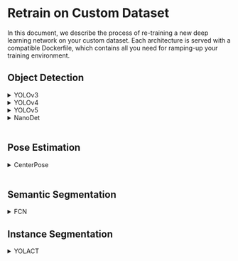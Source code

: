 # Retrain on Custom Dataset

In this document, we describe the process of re-training a new deep learning network on your custom dataset. Each architecture is served with a compatible Dockerfile, which contains all you need for ramping-up your training environment.

## Object Detection
  <details>
      <summary>YOLOv3</summary>

  * To learn more about yolov3 look [**here**](https://github.com/hailo-ai/darknet)    
  ## Training YOLOv3
  ### Prerequisites
  * docker ([installation instructions](https://docs.docker.com/engine/install/ubuntu/))
  * nvidia-docker2 ([installation instructions](https://docs.nvidia.com/datacenter/cloud-native/container-toolkit/install-guide.html))
  > **_NOTE:_**  In case you use Hailo Software Suite docker, make sure you are doing all the following instructions outside this docker.
  ### Environement Preparations
  1. Build the docker image:
      ```
      cd model_zoo/training/yolov3
      docker build --build-arg timezone=`cat /etc/timezone` -t yolov3:v0 .
      ```
      - This command will build the docker image with the necessary requirements using the Dockerfile exists in this directory.

  2. Start your docker:
      ```
      docker run --name <you_docker_name> -it --gpus all --ipc=host -v /path/to/local/drive:/path/to/docker/dir yolov3:v0
      ```

  ### Training and exporting to ONNX
  1. Train your model:
    Once the docker is started, you can start training your YOLOv3.
      * Prepare your custom dataset - Follow the full instructions described [**here**](https://github.com/AlexeyAB/darknet#how-to-train-to-detect-your-custom-objects):

        * Create `data/obj.data` with paths to your training and validation `.txt` files, which contain the list of the image paths<sup>*</sup>.
          ```
          classes = 80
          train  = data/train.txt
          valid  = data/val.txt
          names = data/coco.names
          backup = backup/
          ```
          \* Tip: specify the paths to the training and validation images in the training and validation `.txt` files relative to `/workspace/darknet/`

          Place your training/validation images and labels in your data folder and make sure you update the number of classes.
        * Labels - each image should have labels in YOLO format with corresponding txt file for each image.

      * Start training - The following command is an example for training the yolov4-leaky model.
      ```
      ./darknet detector train data/obj.data cfg/yolov3.cfg yolov3.weights -map
      ```

      Final trained weights will be available in <code>backup/</code> directory.
  <br>

  2. Export to ONNX:
  In order to export your trained YOLOv3 model to ONNX run the following script:
      ```
      python ../pytorch-YOLOv4/demo_darknet2onnx.py cfg/yolov3.cfg /path/to/trained.weights /path/to/some/image.jpg 1
      ```
      - The ONNX would be available in <code>/workspace/darknet/</code>

  ## Compile the Model using Hailo Model Zoo
  You can generate an HEF file for inference on Hailo-8 from your trained ONNX model.  
  In order to do so you need a working model-zoo environment.
  Choose the corresponding YAML from our networks configuration directory, i.e. <code>hailo_model_zoo/cfg/networks/yolov3_416.yaml</code> (for the default YOLOv3 model).

  Align the corresponding alls, i.e. <code>hailo_model_zoo/cfg/networks/yolov3_416.alls</code> with the size of the calibration set using <code>dataset_size=<number_of_jpgs_in_folder></code> parameter.

  Run compilation using the model zoo:
    ```
    python hailo_model_zoo/main.py compile yolov3_416 --ckpt yolov3_1_416_416.onnx --calib-path /path/to/calibration/imgs/dir/
    ```
    * <code>--ckpt</code> - path to your ONNX file.
    * <code>--calib-path</code> - path to a directory with your calibration images in JPEG format
    The model zoo will take care of adding the input normalization to be part of the model.

  The compiled model can be used in the [**Hailo TAPPAS**](https://hailo.ai/developer-zone/tappas-apps-toolkit/) to generate a full application.  <br>
  </details>


  <details>
      <summary>YOLOv4</summary>

  * To learn more about yolov4 look [**here**](https://github.com/hailo-ai/darknet)    

  ## Training YOLOv4-leaky
  ### Prerequisites
  * docker ([installation instructions](https://docs.docker.com/engine/install/ubuntu/))
  * nvidia-docker2 ([installation instructions](https://docs.nvidia.com/datacenter/cloud-native/container-toolkit/install-guide.html))
  > **_NOTE:_**  In case you use Hailo Software Suite docker, make sure you are doing all the following instructions outside this docker.
  ### Environement Preparations
  1. Build the docker image:
      ```
      cd model_zoo/training/yolov4
      docker build --build-arg timezone=`cat /etc/timezone` -t yolov4:v0 .
      ```
      - This command will build the docker image with the necessary requirements using the Dockerfile exists in this directory.

  2. Start your docker:
      ```
      docker run -it --gpus all --ipc=host -v /path/to/local/drive:/path/to/docker/dir yolov4:v0
      ```

  ### Training and exporting to ONNX
  1. Train your model:
    Once the docker is started, you can start training your YOLOv4-leaky.
      * Prepare your custom dataset - Follow the full instructions described [**here**](https://github.com/AlexeyAB/darknet#how-to-train-to-detect-your-custom-objects):

        * Create `data/obj.data` with paths to your training and validation `.txt` files, which contain the list of the image paths<sup>*</sup>.
          ```
          classes = 80
          train  = data/train.txt
          valid  = data/val.txt
          names = data/coco.names
          backup = backup/
          ```
          \* Tip: specify the paths to the training and validation images in the training and validation `.txt` files relative to `/workspace/darknet/`

          Place your training/validation images and labels in your data folder and make sure you update the number of classes.
        * Labels - each image should have labels in YOLO format with corresponding txt file for each image.

      * Start training - The following command is an example for training the yolov4-leaky model.
      ```
      ./darknet detector train data/obj.data cfg/yolov4-leaky.cfg yolov4-leaky.weights -map
      ```

      Final trained weights will be available in <code>backup/</code> directory.
  <br>

  2. Export to ONNX:
  In order to export your trained YOLOv4 model to ONNX run the following script:
      ```
      python ../pytorch-YOLOv4/demo_darknet2onnx.py cfg/yolov4-leaky.cfg /path/to/trained.weights /path/to/some/image.jpg 1
      ```
      - The ONNX would be available in <code>/workspace/darknet/</code>

  ## Compile the Model using Hailo Model Zoo
  You can generate an HEF file for inference on Hailo-8 from your trained ONNX model.  
  In order to do so you need a working model-zoo environment.
  Choose the corresponding YAML from our networks configuration directory, i.e. <code>hailo_model_zoo/cfg/networks/yolov4_leaky.yaml</code>, and run compilation using the model zoo:  
    ```
    python hailo_model_zoo/main.py compile --ckpt yolov4_1_3_512_512.onnx --calib-path /path/to/calibration/imgs/dir/ --yaml yolov4_leaky.yaml
    ```
    * <code>--ckpt</code> - path to your ONNX file.
    * <code>--calib-path</code> - path to a directory with your calibration images in JPEG format
    * <code>--yaml</code> - path to your configuration YAML file. In case you have made some changes in the model, you might need to update its start/end nodes names / number of classes and so on.  <br>
    The model zoo will take care of adding the input normalization to be part of the model.

  The compiled model can be used in the [**Hailo TAPPAS**](https://hailo.ai/developer-zone/tappas-apps-toolkit/) to generate a full application.  <br>
  </details>


  <details>
      <summary>YOLOv5</summary>

  * To learn more about yolov5 look [**here**](https://github.com/hailo-ai/yolov5)

  ## Training YOLOv5
  ### Prerequisites
  * docker ([installation instructions](https://docs.docker.com/engine/install/ubuntu/))
  * nvidia-docker2 ([installation instructions](https://docs.nvidia.com/datacenter/cloud-native/container-toolkit/install-guide.html))
  > **_NOTE:_**  In case you use Hailo Software Suite docker, make sure you are doing all the following instructions outside this docker.
  ### Environement Preparations
  1. Build the docker image:
      ```  
      cd model_zoo/training/yolov5
      docker build --build-arg timezone=`cat /etc/timezone` -t yolov5:v0 .
      ```  
      - This command will build the docker image with the necessary requirements using the Dockerfile exists in yolov5 directory.  

  2. Start your docker:
      ```
      docker run -it --gpus all --ipc=host -v /path/to/local/drive:/path/to/docker/dir yolov5:v0
      ```

  ### Training and exporting to ONNX
  1. Train your model:
    Once the docker is started, you can start training your model.
      * Prepare your custom dataset - Follow the steps described [**here**](https://github.com/ultralytics/yolov5/wiki/Train-Custom-Data) in order to create:
        * <code>dataset.yaml</code> configuration file
        * Labels - each image should have labels in YOLO format with corresponding txt file for each image.  
      * Start training - The following command is an example for training a *yolov5s* model.  
        ```
        python train.py --img 640 --batch 16 --epochs 3 --data coco128.yaml --weights yolov5s.pt --cfg models/yolov5s.yaml
        ```  
        * <code>yolov5s.pt</code> - pretrained weights. You can find the pretrained weights for *yolov5s*, *yolov5m*, *yolov5l*, *yolov5x* in your working directory.
        * <code>models/yolov5s.yaml</code> - configuration file of the yolov5 variant you would like to train. In order to change the number of classes make sure you update this file.
  <br>  

  2. Export to ONNX:
  In order to export your trained YOLOv5 model to ONNX run the following script:
      ```
      python models/export.py --weights /path/to/trained/model.pt --img 640 --batch 1  # export at 640x640 with batch size 1
      ```  

  ## Compile the Model using Hailo Model Zoo
  You can generate an HEF file for inference on Hailo-8 from your trained ONNX model.  
  In order to do so you need a working model-zoo environment.
  Choose the corresponding YAML from our networks configuration directory, i.e. <code>hailo_model_zoo/cfg/networks/yolov5s.yaml</code>, and run compilation using the model zoo:  
    ```
    python hailo_model_zoo/main.py compile --ckpt yolov5s.onnx --calib-path /path/to/calibration/imgs/dir/ --yaml yolov5s.yaml
    ```
    * <code>--ckpt</code> - path to your ONNX file.
    * <code>--calib-path</code> - path to a directory with your calibration images in JPEG format
    * <code>--yaml</code> - path to your configuration YAML file. In case you have made some changes in the model, you might need to update its start/end nodes names / number of classes and so on.  <br>
    The model zoo will take care of adding the input normalization to be part of the model.
  The compiled model can be used in the [**Hailo TAPPAS**](https://hailo.ai/developer-zone/tappas-apps-toolkit/) to generate a full application.  <br>

  </details>

<details>
    <summary>NanoDet</summary>  

  * To learn more about NanoDet look [**here**](https://github.com/hailo-ai/nanodet)

## Training Nanodet
### Prerequisites
* docker ([installation instructions](https://docs.docker.com/engine/install/ubuntu/))
* nvidia-docker2 ([installation instructions](https://docs.nvidia.com/datacenter/cloud-native/container-toolkit/install-guide.html))
> **_NOTE:_**  In case you use Hailo Software Suite docker, make sure you are doing all the following instructions outside this docker.
### Environement Preparations
1. Build the docker image:
    ```
    cd model_zoo/training/nanodet
    docker build -t nanodet:v0 --build-arg timezone=`cat /etc/timezone` .
    ```
    the following optional arguments can be passed via --build-arg
    - timezone - a string for setting up timezone. E.g. "Asia/Jerusalem"
    - user - username for a local non-root user. Defaults to 'hailo'.
    - group - default group for a local non-root user. Defaults to 'hailo'.
    - uid - user id for a local non-root user.
    - gid - group id for a local non-root user.

2. Start your docker:
    ```
    docker run -it --gpus all -u <username> --ipc=host -v /path/to/local/drive:/path/to/docker/data/dir nanodet:v0
    ```
    username is the same one used when building the image.

### Training and exporting to ONNX
1. Prepare your data: <br>
    Data is expected to be in coco format. More information can be found [here](https://cocodataset.org/#format-data) 

2. Training: <br>
    Configure your model in a .yaml file. We'll use /workspace/nanodet/config/legacy_v0.x_configs/RepVGG/nanodet-RepVGG-A0_416.yml in this guide.
    Modify the path for the dataset in the .yaml configuration file:
    ```
    data:
      train:
        name: CocoDataset
        img_path: <path-to-train-dir>
        ann_path: <path-to-annotations-file>
        ...
      val:
        name: CocoDataset
        img_path: <path-to-validation-dir>
        ann_path: <path-to-annotations-file>
        ...
    ```

    Start training with the following command:
    ```
    cd /workspace/nanodet
    python tools/train.py ./config/legacy_v0.x_configs/RepVGG/nanodet-RepVGG-A0_416.yml
    ```
    In case you want to use the pretrained nanodet-RepVGG-A0_416.ckpt, which was predownloaded into your docker modify your configurationf file:
    ```
    schedule:
      load_model: ./pretrained/nanodet-RepVGG-A0_416.ckpt
    ```
    
    Modifying the batch size and the number of GPUs used for training can be done also in the configuration file:
    ```
    device:
      gpu_ids: [0]
      workers_per_gpu: 1
      batchsize_per_gpu: 128
    ```

3. Exporting to onnx
    After training, run the following command:
    ```
    python tools/export_onnx.py --cfg_path ./config/legacy_v0.x_configs/RepVGG/nanodet-RepVGG-A0_416.yml --model_path /workspace/nanodet/workspace/RepVGG-A0-416/model_last.ckpt
    ```
  > **_NOTE:_**  Your trained model will be found under the following path: /workspace/nanodet/workspace/<backbone-name>/model_last.ckpt, and exported onnx will be written to /workspace/nanodet/nanodet.onnx

## Compile the Model using Hailo Model Zoo
You can generate an HEF file for inference on Hailo-8 from your trained ONNX model.  
In order to do so you need a working model-zoo environment.
Choose the corresponding YAML from our networks configuration directory, i.e. <code>hailo_model_zoo/cfg/networks/nanodet_repvgg.yaml</code>, and run compilation using the model zoo:  
  ```
  python hailo_model_zoo/main.py compile --ckpt nanodet.onnx --calib-path /path/to/calibration/imgs/dir/ --yaml nanodet_repvgg.yaml
  ```
  * <code>--ckpt</code> - path to your ONNX file.
  * <code>--calib-path</code> - path to a directory with your calibration images in JPEG format
  * <code>--yaml</code> - path to your configuration YAML file. In case you have made some changes in the model, you might need to update its start/end nodes names / number of classes and so on.  <br>
  The model zoo will take care of adding the input normalization to be part of the model.

The compiled model can be used in the [**Hailo TAPPAS**](https://hailo.ai/developer-zone/tappas-apps-toolkit/) to generate a full application.  <br>
</details>

<br>

## Pose Estimation
<details>
    <summary>CenterPose</summary>

  * To learn more about CenterPose look [**here**](https://github.com/hailo-ai/centerpose)
## Training Centerpose
### Prerequisites
* docker ([installation instructions](https://docs.docker.com/engine/install/ubuntu/))
* nvidia-docker2 ([installation instructions](https://docs.nvidia.com/datacenter/cloud-native/container-toolkit/install-guide.html))
> **_NOTE:_**  In case you use Hailo Software Suite docker, make sure you are doing all the following instructions outside this docker.
### Environement Preparations
1. Build the docker image:
    ```
    cd model_zoo/training/centerpose
    docker build -t centerpose:v0 --build-arg timezone=`cat /etc/timezone` .
    ```
	the following optional arguments can be passed via --build-arg
	- timezone - a string for setting up timezone. E.g. "Asia/Jerusalem"
	- user - username for a local non-root user. Defaults to 'hailo'.
	- group - default group for a local non-root user. Defaults to 'hailo'.
	- uid - user id for a local non-root user.
	- gid - group id for a local non-root user.

2. Start your docker:
    ```
    docker run -it --gpus all -u <username> --ipc=host -v /path/to/local/drive:/path/to/docker/dir centerpose:v0
    ```
    username is the same one used when building the image.

### Training and exporting to ONNX
1. Prepare your data: <br>
    Data is expected to be in coco format, and by default should be in /workspace/data/<dataset_name>.

    The expected structure is as follows:
    ```
    /workspace
    |-- data
    `-- |-- coco
        `-- |-- annotations
            |   |-- instances_train2017.json
            |   |-- instances_val2017.json
            |   |-- person_keypoints_train2017.json
            |   |-- person_keypoints_val2017.json
            |   |-- image_info_test-dev2017.json
            |---|-- train2017
            |---|---|-- *.jpg
            |---|-- val2017
            |---|---|-- *.jpg
            |---|-- test2017
            `---|---|-- *.jpg
    ```
    The path for the dataset can be configured in the .yaml file, e.g. centerpose/experiments/regnet_fpn.yaml

2. Training: <br>
    Configure your model in a .yaml file. We'll use /workspace/centerpose/experiments/regnet_fpn.yaml in this guide.

    start training with the following command:
    ```
    cd /workspace/centerpose/tools
    python -m torch.distributed.launch --nproc_per_node 4 train.py --cfg ../experiments/regnet_fpn.yaml
    ```
    Where 4 is the number of GPUs used for training.
    If using a different number, update both this and the used gpus in the .yaml configuration.

3. Exporting to onnx
    After training, run the following command:
    ```
    cd /workspace/tools
    python export.py --cfg ../experiments/regnet_fpn.yaml --TESTMODEL /workspace/out/regnet1_6/model_best.pth
    ```

## Compile the Model using Hailo Model Zoo
You can generate an HEF file for inference on Hailo-8 from your trained ONNX model.  
In order to do so you need a working model-zoo environment.
Choose the corresponding YAML from our networks configuration directory, i.e. <code>hailo_model_zoo/cfg/networks/centerpose_regnetx_1.6gf_fpn.yaml</code>, and run compilation using the model zoo:  
  ```
  python hailo_model_zoo/main.py compile --ckpt coco_pose_regnet1.6_fpn.onnx --calib-path /path/to/calibration/imgs/dir/ --yaml centerpose_regnetx_1.6gf_fpn.yaml
  ```
  * <code>--ckpt</code> - path to your ONNX file.
  * <code>--calib-path</code> - path to a directory with your calibration images in JPEG format
  * <code>--yaml</code> - path to your configuration YAML file. In case you have made some changes in the model, you might need to update its start/end nodes names / number of classes and so on.  <br>
  The model zoo will take care of adding the input normalization to be part of the model.

The compiled model can be used in the [**Hailo TAPPAS**](https://hailo.ai/developer-zone/tappas-apps-toolkit/) to generate a full application.  <br>
</details>

<br>

## Semantic Segmentation
<details>
    <summary>FCN</summary>

  * To learn more about FCN look [**here**](https://github.com/hailo-ai/mmsegmentation)
## Training FCN
### Prerequisites
* docker ([installation instructions](https://docs.docker.com/engine/install/ubuntu/))
* nvidia-docker2 ([installation instructions](https://docs.nvidia.com/datacenter/cloud-native/container-toolkit/install-guide.html))
> **_NOTE:_**  In case you use Hailo Software Suite docker, make sure you are doing all the following instructions outside this docker.
### Environement Preparations
1. Build the docker image:
    ```
    cd model_zoo/training/fcn
    docker build -t fcn:v0 --build-arg timezone=`cat /etc/timezone` .
    ```
    the following optional arguments can be passed via --build-arg
    - timezone - a string for setting up timezone. E.g. "Asia/Jerusalem"
    - user - username for a local non-root user. Defaults to 'hailo'.
    - group - default group for a local non-root user. Defaults to 'hailo'.
    - uid - user id for a local non-root user.
    - gid - group id for a local non-root user.

2. Start your docker:
    ```
    docker run -it --gpus all -u <username> --ipc=host -v /path/to/local/drive:/path/to/docker/dir fcn:v0
    ```
    username is the same one used when building the image.

### Training and exporting to ONNX
1. Prepare your data: <br>
    Data is expected to be in coco format, and by default should be in /workspace/data/<dataset_name>.

    The expected structure is as follows:
    ```
    /workspace
    |-- mmsegmentation
    `-- |-- data
            `-- cityscapes
                |-- gtFine
                |   | -- train
                |   |    | -- aachem
                |   |    | -- | -- *.png
                |   |    ` -- ...
                |   ` -- test
                |        | -- berlin
                |        | -- | -- *.png
                |        ` -- ...
                `-- leftImg8bit
                    | -- train
                    | -- | -- aachem
                    | -- | -- | -- *.png
                    | -- ` -- ...
                    ` -- test
                         | -- berlin
                         | -- | -- *.png
                         ` -- ...
            
    ```

    more information can be found [here](https://github.com/hailo-ai/mmsegmentation/blob/master/docs/en/dataset_prepare.md#cityscapes)

2. Training: <br>
    Configure your model in a .py file. We'll use /workspace/mmsegmentation/configs/fcn/fcn_r18_hailo.py in this guide.

    start training with the following command:
    ```
    cd /workspace/mmsegmentation
    ./tools/dist_train.sh configs/fcn/fcn8_r18_hailo.py 2
    ```
    Where 2 is the number of GPUs used for training.

3. Exporting to onnx
    After training, run the following command:
    ```
    cd /workspace/mmsegmentation
    python ./tools/pytorch2onnx.py configs/fcn/fcn_r18_hailo.py --opset-version 11 --checkpoint ./work_dirs/fcn_r18_hailo/latest.pth --shape 1024 1920 --output-file fcn.onnx
    ```

## Compile the Model using Hailo Model Zoo
You can generate an HEF file for inference on Hailo-8 from your trained ONNX model.  
In order to do so you need a working model-zoo environment.
Choose the corresponding YAML from our networks configuration directory, i.e. <code>hailo_model_zoo/cfg/networks/fcn16_resnet_v1_18.yaml</code>, and run compilation using the model zoo:  
  ```
  python hailo_model_zoo/main.py compile --ckpt fcn.onnx --calib-path /path/to/calibration/imgs/dir/ --yaml fcn16_resnet_v1_18.yaml
  ```
  * <code>--ckpt</code> - path to your ONNX file.
  * <code>--calib-path</code> - path to a directory with your calibration images in JPEG format
  * <code>--yaml</code> - path to your configuration YAML file. In case you have made some changes in the model, you might need to update its start/end nodes names / number of classes and so on.  <br>
  The model zoo will take care of adding the input normalization to be part of the model.

The compiled model can be used in the [**Hailo TAPPAS**](https://hailo.ai/developer-zone/tappas-apps-toolkit/) to generate a full application.  <br>
</details>

## Instance Segmentation
<details>
    <summary>YOLACT</summary>
	
 * To learn more about Yolact look [**here**](https://github.com/hailo-ai/yolact/tree/Model-Zoo-1.5)
## Training Yolact

### Prerequisites
* docker ([installation instructions](https://docs.docker.com/engine/install/ubuntu/))
* nvidia-docker2 ([installation instructions](https://docs.nvidia.com/datacenter/cloud-native/container-toolkit/install-guide.html))
> **_NOTE:_**  In case you use Hailo Software Suite docker, make sure you are doing all the following instructions outside this docker.
### Environement Preparations
1. Build the docker image:
	```
	cd model_zoo/training/yolact
	docker build --build-arg timezone=`cat /etc/timezone` -t yolact:v0 .
	```
	the following optional arguments can be passed via --build-arg
	- timezone - a string for setting up timezone. E.g. "Asia/Jerusalem"
	- user - username for a local non-root user. Defaults to 'hailo'.
	- group - default group for a local non-root user. Defaults to 'hailo'.
	- uid - user id for a local non-root user.
	- gid - group id for a local non-root user.
	- This command will build the docker image with the necessary requirements using the Dockerfile exists in the yolact directory.
2. Start your docker:
	```
	docker run -it --gpus all --ipc=host -v /path/to/local/data:data/coco/ yolact:v0
	```
	
### Training and exporting to ONNX
1. Prepare your data: <br>
    Data is expected to be in coco format, and by default should be in /workspace/data/<dataset_name>.

    The expected structure is as follows:
    ```
    /workspace
    |-- data
    `-- |-- coco
        `-- |-- annotations
            |   |-- instances_train2017.json
            |   |-- instances_val2017.json
            |   |-- person_keypoints_train2017.json
            |   |-- person_keypoints_val2017.json
            |   |-- image_info_test-dev2017.json
            |---|-- train2017
            |---|---|-- *.jpg
            |---|-- val2017
            |---|---|-- *.jpg
            |---|-- test2017
            `---|---|-- *.jpg
    ```
	For training on custom datasets see [**here**](https://github.com/hailo-ai/yolact/tree/Model-Zoo-1.5#custom-datasets)
2. Train your model:
	Once your dataset is prepared, you can start training your model:
	```
	python train.py --config=yolact_regnetx_800MF_config
	```
	* <code>yolact_regnetx_800MF_config</code> - configuration using the regnetx_800MF backbone. Two other available options are <code>yolact_regnetx_600MF_config</code> and <code>yolact_regnetx_1600MF_config</code>.
3. Export to ONNX:
	In orded to export your trained YOLACT model to ONNX run the following script:
	```
	python export.py --config=yolact_regnetx_800MF_config --trained_model=path/to/trained/model --export_path=path/to/export/model.onnx
	```
	* <code>--config</code> - same configuration used for training.
	* <code>--trained_model</code> - path to the weights produced by the training process.
	* <code>--export_path</code> - path to export the ONNX file to. Include the <code>.onnx</code> extension.
	
## Compile the Model using Hailo Model Zoo
You can generate an HEF file for inference on Hailo-8 from your trained ONNX model.  
In order to do so you need a working model-zoo environment.
Choose the corresponding YAML from our networks configuration directory, i.e. <code>hailo_model_zoo/cfg/networks/yolact.yaml</code>, and run compilation using the model zoo:  
  ```
  python hailo_model_zoo/main.py compile yolact --ckpt yolact.onnx --calib-path /path/to/calibration/imgs/dir/ --yaml yolact_regnetx_800mf_20classes.yaml
  ```
The yolact_regnetx_800mf_20classes is an example yaml where some of the classes were removed. In case you want to remove classes you can remove them in tha yaml file, under *channel_remove*.
</details>
